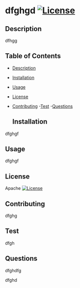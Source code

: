# dfghgd  [![License](https://img.shields.io/badge/License-Apache_2.0-blue.svg)](https://opensource.org/licenses/Apache-2.0)


  ## Description
dfhgg


  ## Table of Contents
- [Description](#Description)
- [Installation](#Installation)
- [Usage](#Usage)
- [License](#License)
- [Contributing](#Contributing)
-[Test](#Test)
-[Questions](#Questions)

  ## Installation
dfghgf

  ## Usage
dfghgf

  ## License
Apache
[![License](https://img.shields.io/badge/License-Apache_2.0-blue.svg)](https://opensource.org/licenses/Apache-2.0)

  ## Contributing
dfghg

  ## Test
dfgh

  ## Questions
  dfghdfg

  dfghd
